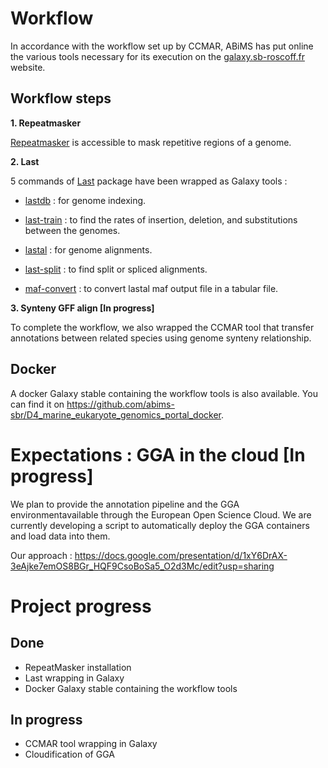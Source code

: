 # Workflow

In accordance with the workflow set up by CCMAR, ABiMS has put online the various tools necessary for its execution on the [galaxy.sb-roscoff.fr](https://galaxy.sb-roscoff.fr/) website.

## Workflow steps

**1. Repeatmasker**

[Repeatmasker](http://www.repeatmasker.org/) is accessible to mask repetitive regions of a genome.


**2. Last**

5 commands of [Last](http://last.cbrc.jp/) package have been wrapped as Galaxy tools :

- [lastdb](http://last.cbrc.jp/doc/lastdb.html) : for genome indexing.

- [last-train](http://last.cbrc.jp/doc/last-train.html) : to find the rates of insertion, deletion, and substitutions between the genomes.

- [lastal](http://last.cbrc.jp/doc/lastal.html) : for genome alignments.

- [last-split](http://last.cbrc.jp/doc/last-split.html) : to find split or spliced alignments.

- [maf-convert](http://last.cbrc.jp/doc/maf-convert.html) : to convert lastal maf output file in a tabular file.


**3. Synteny GFF align [In progress]**

To complete the workflow, we also wrapped the CCMAR tool that transfer annotations between related species using genome synteny relationship.


## Docker 

A docker Galaxy stable containing the workflow tools is also available. You can find it on https://github.com/abims-sbr/D4_marine_eukaryote_genomics_portal_docker.


# Expectations : GGA in the cloud [In progress]

We plan to provide the annotation pipeline and the GGA environmentavailable through the European Open Science Cloud. We are currently developing a script to automatically deploy the GGA containers and load data into them.

Our approach : https://docs.google.com/presentation/d/1xY6DrAX-3eAjke7emOS8BGr_HQF9CsoBoSa5_O2d3Mc/edit?usp=sharing


# Project progress

## Done

- RepeatMasker installation
- Last wrapping in Galaxy
- Docker Galaxy stable containing the workflow tools

## In progress

- CCMAR tool wrapping in Galaxy
- Cloudification of GGA